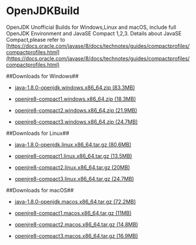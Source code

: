 # OpenJDKBuild
OpenJDK Unofficial Builds for Windows,Linux and macOS, include full OpenJDK Environment and JavaSE Compact 1,2,3. Details about JavaSE Compact,please refer to [https://docs.oracle.com/javase/8/docs/technotes/guides/compactprofiles/compactprofiles.html](https://docs.oracle.com/javase/8/docs/technotes/guides/compactprofiles/compactprofiles.html)

##Downloads for Windows##

- [java-1.8.0-openjdk.windows.x86_64.zip (83.3MB)](https://github.com/vlinx-io/OpenJDKBuild/releases/download/win/java-1.8.0-openjdk.windows.x86_64.zip "java-1.8.0-openjdk.windows.x86_64.zip")

- [openjre8-compact1.windows.x86_64.zip (18.3MB)](https://github.com/vlinx-io/OpenJDKBuild/releases/download/win/openjre8-compact1.windows.x86_64.zip "openjre8-compact1.windows.x86_64.zip")

- [openjre8-compact2.windows.x86_64.zip (21.9MB)](https://github.com/vlinx-io/OpenJDKBuild/releases/download/win/openjre8-compact2.windows.x86_64.zip "openjre8-compact2.windows.x86_64.zip")

- [openjre8-compact3.windows.x86_64.zip (24.7MB)](https://github.com/vlinx-io/OpenJDKBuild/releases/download/win/openjre8-compact3.windows.x86_64.zip "openjre8-compact3.windows.x86_64.zip")


##Downloads for Linux##

- [java-1.8.0-openjdk.linux.x86_64.tar.gz (80.6MB)](https://github.com/vlinx-io/OpenJDKBuild/releases/download/linux/java-1.8.0-openjdk.linux.x86_64.tar.gz "java-1.8.0-openjdk.linux.x86_64.zip")

- [openjre8-compact1.linux.x86_64.tar.gz (13.5MB)](https://github.com/vlinx-io/OpenJDKBuild/releases/download/linux/openjre8-compact1.linux.x86_64.tar.gz "openjre8-compact1.linux.x86_64.zip")

- [openjre8-compact2.linux.x86_64.tar.gz (20MB)](https://github.com/vlinx-io/OpenJDKBuild/releases/download/linux/openjre8-compact2.linux.x86_64.tar.gz "openjre8-compact2.linux.x86_64.zip")

- [openjre8-compact3.linux.x86_64.tar.gz (24.7MB)](https://github.com/vlinx-io/OpenJDKBuild/releases/download/linux/openjre8-compact3.linux.x86_64.tar.gz "openjre8-compact3.linux.x86_64.zip")

##Downloads for macOS##

- [java-1.8.0-openjdk.macos.x86_64.tar.gz (72.2MB)](https://github.com/vlinx-io/OpenJDKBuild/releases/download/mac/java-1.8.0-openjdk.macos.x86_64.tar.gz "java-1.8.0-openjdk.macos.x86_64.zip")

- [openjre8-compact1.macos.x86_64.tar.gz (11MB)](https://github.com/vlinx-io/OpenJDKBuild/releases/download/mac/openjre8-compact1.macos.x86_64.tar.gz "openjre8-compact1.macos.x86_64.zip")

- [openjre8-compact2.macos.x86_64.tar.gz (14.8MB)](https://github.com/vlinx-io/OpenJDKBuild/releases/download/mac/openjre8-compact2.macos.x86_64.tar.gz "openjre8-compact2.macos.x86_64.zip")

- [openjre8-compact3.macos.x86_64.tar.gz (16.9MB)](https://github.com/vlinx-io/OpenJDKBuild/releases/download/mac/openjre8-compact3.linux.x86_64.tar.gz "openjre8-compact3.macos.x86_64.zip")









